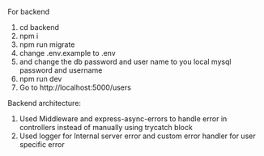For backend

1. cd backend
2. npm i
3. npm run migrate
4. change .env.example to .env
5. and change the db password and user name to you local mysql password and username
6. npm run dev
7. Go to http://localhost:5000/users

Backend architecture:

1. Used Middleware and express-async-errors to handle error in controllers instead of manually using trycatch block
2. Used logger for Internal server error and custom error handler for user specific error
